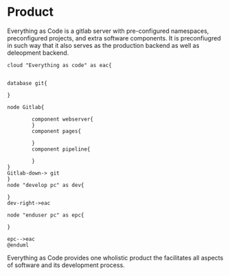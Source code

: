 # Product

Everything as Code is a gitlab server with pre-configured namespaces, preconfigured projects, and extra software components. 
It is preconfiugred in such way that it also serves as the production backend as well as deleopment backend. 
```plantuml
cloud "Everything as code" as eac{


database git{

}

node Gitlab{

        component webserver{
        }
        component pages{

        }
        component pipeline{
            
        }
}
Gitlab-down-> git
}
node "develop pc" as dev{
        
}
dev-right->eac  

node "enduser pc" as epc{
        
}

epc-->eac  
@enduml
```

Everything as Code provides one wholistic product the facilitates all aspects of software and its development process. 